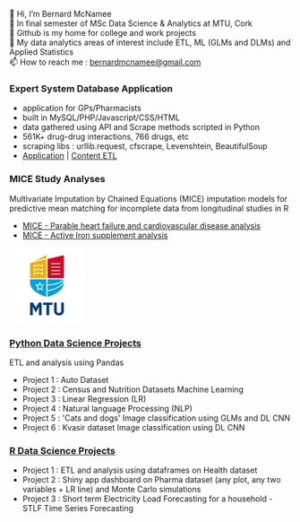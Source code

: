 👋 Hi, I’m Bernard McNamee<br>
🌱 In final semester of MSc Data Science & Analytics at MTU, Cork<br>
👀 Github is my home for college and work projects<br>
💞️ My data analytics areas of interest include ETL, ML (GLMs and DLMs) and Applied Statistics<br>
📫 How to reach me : <a href="mailto:bernardmcnamee@gmail.com">bernardmcnamee@gmail.com</a><br>



### Expert System Database Application
- application for GPs/Pharmacists
- built in MySQL/PHP/Javascript/CSS/HTML
- data gathered using API and Scrape methods scripted in Python
- 561K+ drug-drug interactions, 766 drugs, etc
- scraping libs : urllib.request, cfscrape, Levenshtein, BeautifulSoup
- [Application](https://github.com/bjmcnamee/Compass_App_Dev) | [Content ETL](https://github.com/bjmcnamee/Compass_Content_ETL)

### MICE Study Analyses
Multivariate Imputation by Chained Equations (MICE) imputation models for predictive mean matching for incomplete data from longitudinal studies in R
- [MICE - Parable heart failure and cardiovascular disease analysis](https://github.com/bjmcnamee/MICE_Parable)
- [MICE - Active Iron supplement analysis](https://github.com/bjmcnamee/MICE_IronSupplement)



![MTU Logo](/MTU_Logo.jpg)
### [Python Data Science Projects](https://github.com/bjmcnamee/MTU_Python_Projects)
ETL and analysis using Pandas
- Project 1 : Auto Dataset
- Project 2 : Census and Nutrition Datasets
Machine Learning
- Project 3 : Linear Regression (LR)
- Project 4 : Natural language Processing (NLP)
- Project 5 : 'Cats and dogs' Image classification using GLMs and DL CNN
- Project 6 : Kvasir dataset Image classification using DL CNN

### [R Data Science Projects](https://github.com/bjmcnamee/MTU_R_Projects)
- Project 1 : ETL and analysis using dataframes on Health dataset
- Project 2 : Shiny app dashboard on Pharma dataset (any plot, any two variables + LR line) and Monte Carlo simulations
- Project 3 : Short term Electricity Load Forecasting for a household - STLF Time Series Forecasting
